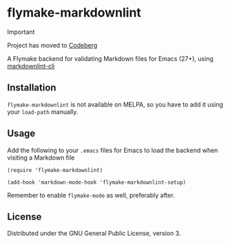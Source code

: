 # flymake-markdownlint

> [!IMPORTANT]
> Project has moved to [Codeberg](https://codeberg.org/shaohme/flymake-markdownlint)

A Flymake backend for validating Markdown files for Emacs (27+), using
[markdownlint-cli](https://github.com/igorshubovych/markdownlint-cli)

## Installation

`flymake-markdownlint` is not available on MELPA, so you have to add
it using your `load-path` manually.

## Usage

Add the following to your `.emacs` files for Emacs to load the backend
when visiting a Markdown file

```elisp
(require 'flymake-markdownlint)

(add-hook 'markdown-mode-hook 'flymake-markdownlint-setup)
```

Remember to enable `flymake-mode` as well, preferably after.

## License

Distributed under the GNU General Public License, version 3.
